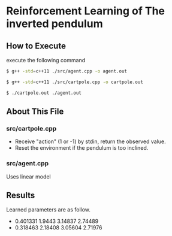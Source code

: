 # Reinforcement Learning of The inverted pendulum

## How to Execute
execute the following command
```bash
$ g++ -std=c++11 ./src/agent.cpp -o agent.out
```

```bash
$ g++ -std=c++11 ./src/cartpole.cpp -o cartpole.out
```

```bash
$ ./cartpole.out ./agent.out
```

## About This File
### src/cartpole.cpp
- Receive "action" (1 or -1) by stdin, return the observed value.
- Reset the environment if the pendulum is too inclined.

### src/agent.cpp
Uses linear model


## Results
Learned parameters are as follow.
- 0.401331 1.9443 3.14837 2.74489 
- 0.318463 2.18408 3.05604 2.71976
